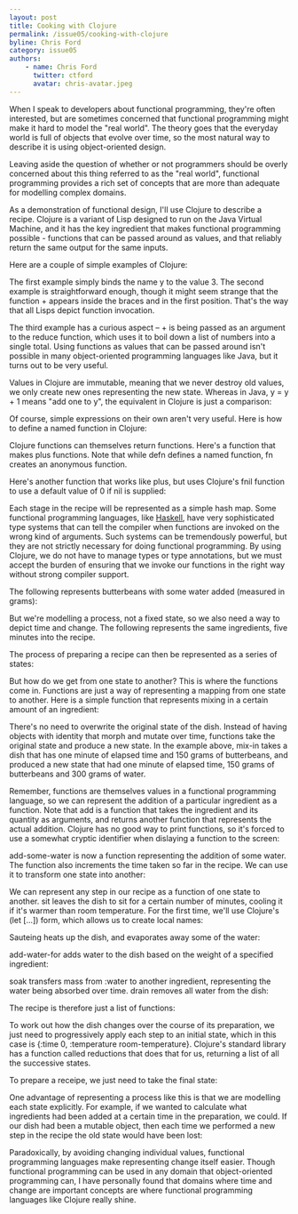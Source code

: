 ```yaml
---
layout: post
title: Cooking with Clojure
permalink: /issue05/cooking-with-clojure
byline: Chris Ford
category: issue05
authors:
    - name: Chris Ford
      twitter: ctford
      avatar: chris-avatar.jpeg
---
```

When I speak to developers about functional programming, they're often interested, but are sometimes concerned that functional programming might make it hard to model the "real world". The theory goes that the everyday world is full of objects that evolve over time, so the most natural way to describe it is using object-oriented design. 

Leaving aside the question of whether or not programmers should be overly concerned about this thing referred to as the "real world", functional programming provides a rich set of concepts that are more than adequate for modelling complex domains. 

As a demonstration of functional design, I'll use Clojure to describe a recipe. Clojure is a variant of Lisp designed to run on the Java Virtual Machine, and it has the key ingredient that makes functional programming possible - functions that can be passed around as values, and that reliably return the same output for the same inputs.

Here are a couple of simple examples of Clojure:

<div class='normal-gist'><code id="gist-6724018" data-file="1.clj"></code></div>

The first example simply binds the name <span class='inline-code'>y</span> to the value <span class='inline-code'>3</span>. The second example is straightforward enough, though it might seem strange that the function <span class='inline-code'>+</span> appears inside the braces and in the first position. That's the way that all Lisps depict function invocation.

The third example has a curious aspect – <span class='inline-code'>+</span> is being passed as an argument to the <span class='inline-code'>reduce</span> function, which uses it to boil down a list of numbers into a single total. Using functions as values that can be passed around isn't possible in many object-oriented programming languages like Java, but it turns out to be very useful. 

Values in Clojure are immutable, meaning that we never destroy old values, we only create new ones representing the new state. Whereas in Java, <span class='inline-code'>y = y + 1</span> means "add one to <span class='inline-code'>y</span>", the equivalent in Clojure is just a comparison:

<div class='normal-gist'><code id="gist-6724018" data-file="2.clj"></code></div>

Of course, simple expressions on their own aren't very useful. Here is how to define a named function in Clojure:

<div class='normal-gist'><code id="gist-6724018" data-file="3.clj"></code></div>

Clojure functions can themselves return functions. Here's a function that makes plus functions. Note that while <span class='inline-code'>defn</span> defines a named function, <span class='inline-code'>fn</span> creates an anonymous function.

<div class='normal-gist'><code id="gist-6724018" data-file="4.clj"></code></div>

Here's another function that works like <span class='inline-code'>plus</span>, but uses Clojure's <span class='inline-code'>fnil</span> function to use  a default value of <span class='inline-code'>0</span> if <span class='inline-code'>nil</span> is supplied:

<div class='normal-gist'><code id="gist-6724018" data-file="5.clj"></code></div>

Each stage in the recipe will be represented as a simple hash map. Some functional programming languages, like [Haskell](http://www.haskell.org/), have very sophisticated type systems that can tell the compiler when functions are invoked on the wrong kind of arguments. Such systems can be tremendously powerful, but they are not strictly necessary for doing functional programming. By using Clojure, we do not have to manage types or type annotations, but we must  accept the burden of ensuring that we invoke our functions in the right way without strong compiler support.

The following represents butterbeans with some water added (measured in grams):

<div class='normal-gist'><code id="gist-6724018" data-file="6.clj"></code></div>

But we're modelling a process, not a fixed state, so we also need a way to depict time and change. The following represents the same ingredients, five minutes into the recipe.

<div class='normal-gist'><code id="gist-6724018" data-file="7.clj"></code></div>

The process of preparing a recipe can then be represented as a series of states:

<div class='normal-gist'><code id="gist-6724018" data-file="8.clj"></code></div>

But how do we get from one state to another? This is where the functions come in. Functions are just a way of representing a mapping from one state to another. Here is a simple function that represents mixing in a certain amount of an ingredient:

<div class='normal-gist'><code id="gist-6724018" data-file="9.clj"></code></div>

There's no need to overwrite the original state of the dish. Instead of having objects with identity that morph and mutate over time, functions take the original state and produce a new state. In the example above, <span class='inline-code'>mix-in</span> takes a dish that has one minute of elapsed time and 150 grams of butterbeans, and produced a new state that had one minute of elapsed time, 150 grams of butterbeans and 300 grams of water. 

Remember, functions are themselves values in a functional programming language, so we can represent the addition of a particular ingredient as a function. Note that <span class='inline-code'>add</span> is a function that takes the ingredient and its quantity as arguments, and returns another function that represents the actual addition. Clojure has no good way to print functions, so it's forced to use a somewhat cryptic identifier when dislaying a function to the screen:

<div class='normal-gist'><code id="gist-6724018" data-file="10.clj"></code></div>

<span class='inline-code'>add-some-water</span> is now a function representing the addition of some water. The function also increments the time taken so far in the recipe. We can use it to transform one state into another:

<div class='normal-gist'><code id="gist-6724018" data-file="11.clj"></code></div>

We can represent any step in our recipe as a function of one state to another. <span class='inline-code'>sit</span> leaves the dish to sit for a certain number of minutes, cooling it if it's warmer than room temperature. For the first time, we'll use Clojure's <span class='inline-code'>(let [...])</span> form, which allows us to create local names:

<div class='normal-gist'><code id="gist-6724018" data-file="12.clj"></code></div>

Sauteing heats up the dish, and evaporates away some of the water:

<div class='normal-gist'><code id="gist-6724018" data-file="13.clj"></code></div>

<span class='inline-code'>add-water-for</span> adds water to the dish based on the weight of a specified ingredient:

<div class='normal-gist'><code id="gist-6724018" data-file="14.clj"></code></div>

<span class='inline-code'>soak</span> transfers mass from <span class='inline-code'>:water</span> to another ingredient, representing the water being absorbed over time. <span class='inline-code'>drain</span> removes all water from the dish:

<div class='normal-gist'><code id="gist-6724018" data-file="15.clj"></code></div>

The recipe is therefore just a list of functions:

<div class='normal-gist'><code id="gist-6724018" data-file="16.clj"></code></div>

To work out how the dish changes over the course of its preparation, we just need to progressively apply each step to an initial state, which in this case is <span class='inline-code'>{:time 0, :temperature room-temperature}</span>. Clojure's standard library has a function called <span class='inline-code'>reductions</span> that does that for us, returning a list of all the successive states.

<div class='normal-gist'><code id="gist-6724018" data-file="17.clj"></code></div>

To prepare a receipe, we just need to take the final state:

<div class='normal-gist'><code id="gist-6724018" data-file="18.clj"></code></div>

One advantage of representing a process like this is that we are modelling each state explicitly. For example, if we wanted to calculate what ingredients had been added at a certain time in the preparation, we could. If our dish had been a mutable object, then each time we performed a new step in the recipe the old state would have been lost:

<div class='normal-gist'><code id="gist-6724018" data-file="19.clj"></code></div>

Paradoxically, by avoiding changing individual values, functional programming languages make representing change itself easier. Though functional programming can be used in any domain that object-oriented programming can, I have personally found that domains where time and change are important concepts are where functional programming languages like Clojure really shine.
